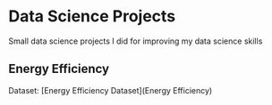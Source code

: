 # Data Science Projects
Small data science projects I did for improving my data science skills

## Energy Efficiency
Dataset: [Energy Efficiency Dataset](Energy Efficiency)
